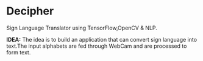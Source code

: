 # Decipher
Sign Language Translator using TensorFlow,OpenCV &amp; NLP.

**IDEA:**
The idea is to build an application that can convert sign language into text.The input alphabets are fed through WebCam and are processed to form text.
